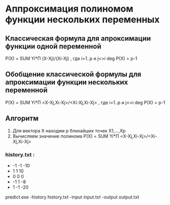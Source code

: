 ﻿# Аппроксимация полиномом функции нескольких переменных
## Классическая формула для апроксимации функции одной переменной
P(X) = SUM Yi*П (X-Xj)/(Xi-Xj) , где i=1..p и j<>i
deg P(X) = p-1
## Обобщение классической формулы для апроксимации функции нескольких переменной
P(X) = SUM Yi*П <X-Xj,Xi-Xj>/<Xi-Xj,Xi-Xj> , где i=1..p и j<>i
deg P(X) = p-1
## Алгоритм
1. Для вектора X находим p блихайших точек X1,...,Xp
2. Вычисляем значение полинома P(X) = SUM Yi*П <X-Xj,Xi-Xj>/<Xi-Xj,Xi-Xj> 

### history.txt :
- -1 -1 -10
- 1 1 10
- 0 0 0
- -1 1 -8
- 1 -1 -20

predict.exe -history history.txt -input input.txt -output output.txt
